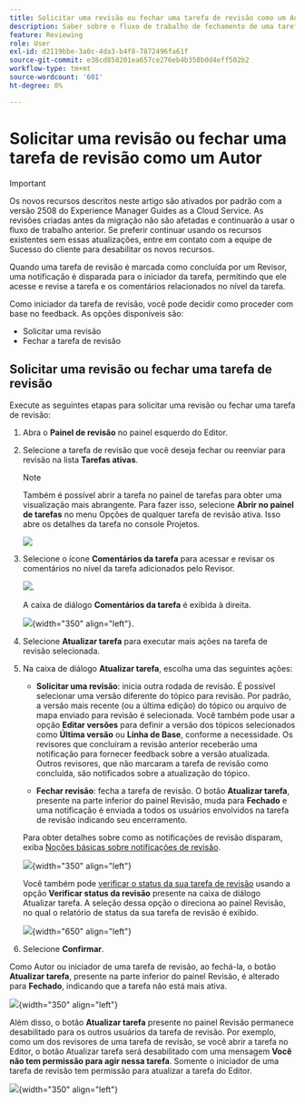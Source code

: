 ```yaml
---
title: Solicitar uma revisão ou fechar uma tarefa de revisão como um Autor
description: Saber sobre o fluxo de trabalho de fechamento de uma tarefa de revisão ou de solicitação de uma revisão como um Autor no Experience Manager Guides.
feature: Reviewing
role: User
exl-id: d2119bbe-3a0c-4da3-b4f8-7872496fa61f
source-git-commit: e38cd858201ea657ce276eb4b358b0d4eff502b2
workflow-type: tm+mt
source-wordcount: '601'
ht-degree: 0%

---
```


# Solicitar uma revisão ou fechar uma tarefa de revisão como um Autor

>[!IMPORTANT]
>
> Os novos recursos descritos neste artigo são ativados por padrão com a versão 2508 do Experience Manager Guides as a Cloud Service. As revisões criadas antes da migração não são afetadas e continuarão a usar o fluxo de trabalho anterior. Se preferir continuar usando os recursos existentes sem essas atualizações, entre em contato com a equipe de Sucesso do cliente para desabilitar os novos recursos.

Quando uma tarefa de revisão é marcada como concluída por um Revisor, uma notificação é disparada para o iniciador da tarefa, permitindo que ele acesse e revise a tarefa e os comentários relacionados no nível da tarefa.

Como iniciador da tarefa de revisão, você pode decidir como proceder com base no feedback. As opções disponíveis são:

- Solicitar uma revisão
- Fechar a tarefa de revisão

## Solicitar uma revisão ou fechar uma tarefa de revisão

Execute as seguintes etapas para solicitar uma revisão ou fechar uma tarefa de revisão:

1. Abra o **Painel de revisão** no painel esquerdo do Editor.
2. Selecione a tarefa de revisão que você deseja fechar ou reenviar para revisão na lista **Tarefas ativas**.

   >[!NOTE]
   >
   > Também é possível abrir a tarefa no painel de tarefas para obter uma visualização mais abrangente. Para fazer isso, selecione **Abrir no painel de tarefas** no menu Opções de qualquer tarefa de revisão ativa. Isso abre os detalhes da tarefa no console Projetos.

   ![](images/task-dashboard-selection-author-view.png)
3. Selecione o ícone **Comentários da tarefa** para acessar e revisar os comentários no nível da tarefa adicionados pelo Revisor.

   ![](images/task-comments-selection-author-view.png).

   A caixa de diálogo **Comentários da tarefa** é exibida à direita.

   ![](images/task-comments-dialog-editor.png){width="350" align="left"}.
4. Selecione **Atualizar tarefa** para executar mais ações na tarefa de revisão selecionada.
5. Na caixa de diálogo **Atualizar tarefa**, escolha uma das seguintes ações:

   - **Solicitar uma revisão**: inicia outra rodada de revisão. É possível selecionar uma versão diferente do tópico para revisão. Por padrão, a versão mais recente (ou a última edição) do tópico ou arquivo de mapa enviado para revisão é selecionada. Você também pode usar a opção **Editar versões** para definir a versão dos tópicos selecionados como **Última versão** ou **Linha de Base**, conforme a necessidade.  Os revisores que concluíram a revisão anterior receberão uma notificação para fornecer feedback sobre a versão atualizada. Outros revisores, que não marcaram a tarefa de revisão como concluída, são notificados sobre a atualização do tópico.

   - **Fechar revisão**: fecha a tarefa de revisão. O botão **Atualizar tarefa**, presente na parte inferior do painel Revisão, muda para **Fechado** e uma notificação é enviada a todos os usuários envolvidos na tarefa de revisão indicando seu encerramento.

   Para obter detalhes sobre como as notificações de revisão disparam, exiba [Noções básicas sobre notificações de revisão](./review-understanding-review-notifications.md).

   ![](images/update-task-dialog.png){width="350" align="left"}

   Você também pode [verificar o status da sua tarefa de revisão](./review-manage-tasks-review-dashboard.md#check-the-status-of-a-review-task) usando a opção **Verificar status da revisão** presente na caixa de diálogo Atualizar tarefa. A seleção dessa opção o direciona ao painel Revisão, no qual o relatório de status da sua tarefa de revisão é exibido.

   ![](images/check-review-status-icon.png){width="650" align="left"}

6. Selecione **Confirmar**.


Como Autor ou iniciador de uma tarefa de revisão, ao fechá-la, o botão **Atualizar tarefa**, presente na parte inferior do painel Revisão, é alterado para **Fechado**, indicando que a tarefa não está mais ativa.

![](images/review-task-status-closed-review-panel.png){width="350" align="left"}

Além disso, o botão **Atualizar tarefa** presente no painel Revisão permanece desabilitado para os outros usuários da tarefa de revisão. Por exemplo, como um dos revisores de uma tarefa de revisão, se você abrir a tarefa no Editor, o botão Atualizar tarefa será desabilitado com uma mensagem **Você não tem permissão para agir nessa tarefa**. Somente o iniciador de uma tarefa de revisão tem permissão para atualizar a tarefa do Editor.

![](images/update-task-button-disabled.png){width="350" align="left"}




